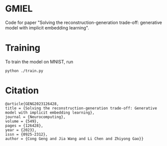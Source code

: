 # GMIEL
Code for paper "Solving the reconstruction-generation trade-off: generative model with implicit embedding learning".

# Training
To train the model on MNIST, run
```
python ./train.py
```
# Citation
```
@article{GENG2023126428,
title = {Solving the reconstruction-generation trade-off: Generative model with implicit embedding learning},
journal = {Neurocomputing},
volume = {549},
pages = {126428},
year = {2023},
issn = {0925-2312},
author = {Cong Geng and Jia Wang and Li Chen and Zhiyong Gao}}

```
